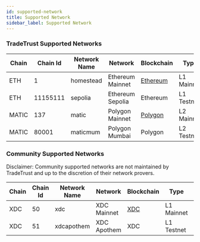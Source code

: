 ```yaml
---
id: supported-network
title: Supported Network
sidebar_label: Supported Network
---
```


### TradeTrust Supported Networks

| Chain | Chain Id | Network Name | Network          | Blockchain                             | Type       | Status |
| ----- | -------- | ------------ | ---------------- | -------------------------------------- | ---------- | ------ |
| ETH   | 1        | homestead    | Ethereum Mainnet | [Ethereum](https://ethereum.org/)      | L1 Mainnet | Active |
| ETH   | 11155111 | sepolia      | Ethereum Sepolia | Ethereum                               | L1 Testnet | Active |
| MATIC | 137      | matic        | Polygon Mainnet  | [Polygon](https://polygon.technology/) | L2 Mainnet | Active |
| MATIC | 80001    | maticmum     | Polygon Mumbai   | Polygon                                | L2 Testnet | Active |

### Community Supported Networks

Disclaimer: Community supported networks are not maintained by TradeTrust and up to the discretion of their network provers.

| Chain | Chain Id | Network Name | Network     | Blockchain              | Type       | Status |
| ----- | -------- | ------------ | ----------- | ----------------------- | ---------- | ------ |
| XDC   | 50       | xdc          | XDC Mainnet | [XDC](https://xdc.org/) | L1 Mainnet | Active |
| XDC   | 51       | xdcapothem   | XDC Apothem | XDC                     | L1 Testnet | Active |
